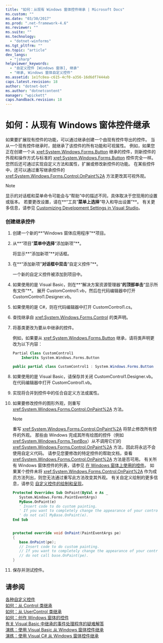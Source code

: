 ```yaml
---
title: "如何：从现有 Windows 窗体控件继承 | Microsoft Docs"
ms.custom: ""
ms.date: "03/30/2017"
ms.prod: ".net-framework-4.6"
ms.reviewer: ""
ms.suite: ""
ms.technology: 
  - "dotnet-winforms"
ms.tgt_pltfrm: ""
ms.topic: "article"
dev_langs: 
  - "jsharp"
helpviewer_keywords: 
  - "自定义控件 [Windows 窗体], 继承"
  - "继承, Windows 窗体自定义控件"
ms.assetid: 1e1fc8ea-c615-4cf0-a356-16d6df7444ab
caps.latest.revision: 18
author: "dotnet-bot"
ms.author: "dotnetcontent"
manager: "wpickett"
caps.handback.revision: 18
---
```

# 如何：从现有 Windows 窗体控件继承
如果要扩展现有控件的功能，可以通过继承创建一个由现有控件导出的控件。  当从一个现有控件继承时，就继承了该控件的所有功能和可视属性。  例如，如果您正在创建一个从 <xref:System.Windows.Forms.Button> 继承的控件，则新控件的外观和操作方式与标准的 <xref:System.Windows.Forms.Button> 控件完全一样。  您然后还可通过实现自定义方法和属性，扩展或修改新控件的功能。  在某些控件中，还可以通过重写继承控件的 <xref:System.Windows.Forms.Control.OnPaint%2A> 方法更改其可视外观。  
  
> [!NOTE]
>  显示的对话框和菜单命令可能会与“帮助”中的描述不同，具体取决于您现用的设置或版本。  若要更改设置，请在**“工具”**菜单上选择**“导入和导出设置”**。  有关更多信息，请参见 [Customizing Development Settings in Visual Studio](http://msdn.microsoft.com/zh-cn/22c4debb-4e31-47a8-8f19-16f328d7dcd3)。  
  
### 创建继承控件  
  
1.  创建一个新的**“Windows 窗体应用程序”**项目。  
  
2.  从**“项目”**菜单中选择**“添加新项”**。  
  
     将显示**“添加新项”**对话框。  
  
3.  在**“添加新项”**对话框中双击**“自定义控件”**。  
  
     一个新的自定义控件被添加到项目中。  
  
4.  如果使用的是 Visual Basic，则在**“解决方案资源管理器”**的顶部单击**“显示所有文件”**。  展开 CustomControl1.vb，然后在代码编辑器中打开 CustomControl1.Designer.vb。  
  
5.  如果使用的是 C\#，则在代码编辑器中打开 CustomControl1.cs。  
  
6.  查找继承自 <xref:System.Windows.Forms.Control> 的类声明。  
  
7.  将基类更改为要从中继承的控件。  
  
     例如，如果要从 <xref:System.Windows.Forms.Button> 继承，请将类声明更改为以下内容：  
  
    ```vb  
    Partial Class CustomControl1  
        Inherits System.Windows.Forms.Button  
    ```  
  
    ```csharp  
    public partial class CustomControl1 : System.Windows.Forms.Button  
    ```  
  
8.  如果使用的是 Visual Basic，请保存并关闭 CustomControl1.Designer.vb。  在代码编辑器中打开 CustomControl1.vb。  
  
9. 实现将合并到控件中的任合自定义方法或属性。  
  
10. 如果要修改控件的图形外观，则重写 <xref:System.Windows.Forms.Control.OnPaint%2A> 方法。  
  
    > [!NOTE]
    >  重写 <xref:System.Windows.Forms.Control.OnPaint%2A> 将禁止修改所有控件的外观。  那些由 Windows 完成其所有绘图的控件（例如 <xref:System.Windows.Forms.TextBox>）从不调用它们的 <xref:System.Windows.Forms.Control.OnPaint%2A> 方法，因此将永远不会使用自定义代码。  请参见您要修改的特定控件的帮助文档，查看 <xref:System.Windows.Forms.Control.OnPaint%2A> 方法是否可用。  有关所有 Windows 窗体控件的列表，请参见 [在 Windows 窗体上使用的控件](../../../../docs/framework/winforms/controls/controls-to-use-on-windows-forms.md)。  如果某个控件未将 <xref:System.Windows.Forms.Control.OnPaint%2A> 作为成员方法列出，则您无法通过重写此方法改变其外观。  有关自定义绘制的更多信息，请参见 [自定义控件的绘制和呈现](../../../../docs/framework/winforms/controls/custom-control-painting-and-rendering.md)。  
  
    ```vb  
    Protected Overrides Sub OnPaint(ByVal e As _  
       System.Windows.Forms.PaintEventArgs)  
       MyBase.OnPaint(e)  
       ' Insert code to do custom painting.   
       ' If you want to completely change the appearance of your control,  
       ' do not call MyBase.OnPaint(e).  
    End Sub  
  
    ```  
  
    ```csharp  
    protected override void OnPaint(PaintEventArgs pe)  
    {  
       base.OnPaint(pe);  
       // Insert code to do custom painting.  
       // If you want to completely change the appearance of your control,  
       // do not call base.OnPaint(pe).  
    }  
    ```  
  
11. 保存并测试控件。  
  
## 请参阅  
 [各种自定义控件](../../../../docs/framework/winforms/controls/varieties-of-custom-controls.md)   
 [如何：从 Control 类继承](../../../../docs/framework/winforms/controls/how-to-inherit-from-the-control-class.md)   
 [如何：从 UserControl 类继承](../../../../docs/framework/winforms/controls/how-to-inherit-from-the-usercontrol-class.md)   
 [如何：创作 Windows 窗体的控件](../../../../docs/framework/winforms/controls/how-to-author-controls-for-windows-forms.md)   
 [有关 Visual Basic 中继承的事件处理程序的疑难解答](../Topic/Troubleshooting%20Inherited%20Event%20Handlers%20in%20Visual%20Basic.md)   
 [演练：使用 Visual Basic 从 Windows 窗体控件继承](../../../../docs/framework/winforms/controls/walkthrough-inheriting-from-a-windows-forms-control-with-visual-basic.md)   
 [演练：使用 Visual C\# 从 Windows 窗体控件继承](../../../../docs/framework/winforms/controls/walkthrough-inheriting-from-a-windows-forms-control-with-visual-csharp.md)